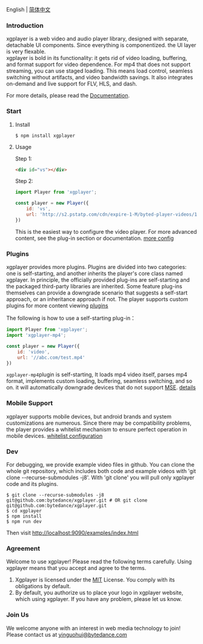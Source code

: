 English | [简体中文](README.zh-CN.md)

### Introduction

xgplayer is a web video and audio player library, designed with separate, detachable UI components.  Since everything is componentized. the UI layer is very flexable.  
xgplayer is bold in its functionality: it gets rid of video loading, buffering, and format support for video dependence.
For mp4 that does not support streaming, you can use staged loading. This means load control, seamless switching without artifacts, and video bandwidth savings. It also integrates on-demand and live support for FLV, HLS, and dash.

For more details, please read the  [Documentation](http://h5player.bytedance.com/en/).

### Start

1. Install

    ```
    $ npm install xgplayer
    ```

2. Usage

    Step 1:

    ```html
    <div id="vs"></div>
    ```
    Step 2:

    ```js
    import Player from 'xgplayer';

    const player = new Player({
        id: 'vs',
        url: 'http://s2.pstatp.com/cdn/expire-1-M/byted-player-videos/1.0.0/xgplayer-demo.mp4'
    })
    ```

    This is the easiest way to configure the video player. For more advanced content, see the plug-in section or documentation. [more config](http://h5player.bytedance.com/en/config/)




### Plugins

xgplayer provides more plugins. Plugins are divided into two categories: one is self-starting, and another inherits the player's core class named xgplayer. In principle, the officially provided plug-ins are self-starting and the packaged third-party libraries are inherited. Some feature plug-ins themselves can provide a downgrade scenario that suggests a self-start approach, or an inheritance approach if not. The player supports custom plugins for more content viewing [plugins](http://h5player.bytedance.com/en/plugins/)

The following is how to use a self-starting plug-in：

```js
import Player from 'xgplayer';
import 'xgplayer-mp4';

const player = new Player({
    id: 'video',
    url: '//abc.com/test.mp4'
})
```

<code>xgplayer-mp4</code>plugin is self-starting, It loads mp4 video itself, parses mp4 format, implements custom loading, buffering, seamless switching, and so on. it will automatically downgrade devices that do not support [MSE](https://www.w3.org/TR/media-source/). [details](http://h5player.bytedance.com/en/plugins/#xgplayer-mp4)



### Mobile Support

xgplayer supports mobile devices, but android brands and system customizations are numerous. Since there may be compatibility problems, the player provides a whitelist mechanism to ensure perfect operation in mobile devices. [whitelist configuration](http://h5player.bytedance.com/en/config/#whitelist)



### Dev

For debugging, we provide example video files in github. You can clone the whole git repository, which includes both code and example videos with 'git clone --recurse-submodules -j8'. With 'git clone' you will pull only xgplayer code and its plugins.

```
$ git clone --recurse-submodules -j8 git@github.com:bytedance/xgplayer.git # OR git clone git@github.com:bytedance/xgplayer.git
$ cd xgplayer
$ npm install
$ npm run dev
```

Then visit [http://localhost:9090/examples/index.html](http://localhost:9090/examples/index.html)


### Agreement

Welcome to use xgplayer! Please read the following terms carefully. Using xgplayer means that you accept and agree to the terms.
1. Xgplayer is licensed under the [MIT](http://opensource.org/licenses/MIT) License. You comply with its obligations by default.
2. By default, you authorize us to place your logo in xgplayer website, which using xgplayer.
If you have any problem, please let us know.


### Join Us
We welcome anyone with an interest in web media technology to join! Please contact us at  yinguohui@bytedance.com
